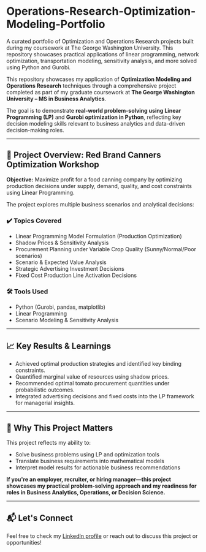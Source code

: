 # Operations-Research-Optimization-Modeling-Portfolio
A curated portfolio of Optimization and Operations Research projects built during my coursework at The George Washington University. This repository showcases practical applications of linear programming, network optimization, transportation modeling, sensitivity analysis, and more solved using Python and Gurobi.

This repository showcases my application of **Optimization Modeling and Operations Research** techniques through a comprehensive project completed as part of my graduate coursework at **The George Washington University – MS in Business Analytics**.

The goal is to demonstrate **real-world problem-solving using Linear Programming (LP)** and **Gurobi optimization in Python**, reflecting key decision modeling skills relevant to business analytics and data-driven decision-making roles.

---

## 📂 Project Overview: Red Brand Canners Optimization Workshop

**Objective:** Maximize profit for a food canning company by optimizing production decisions under supply, demand, quality, and cost constraints using Linear Programming.

The project explores multiple business scenarios and analytical decisions:

### ✔️ Topics Covered
- Linear Programming Model Formulation (Production Optimization)
- Shadow Prices & Sensitivity Analysis
- Procurement Planning under Variable Crop Quality (Sunny/Normal/Poor scenarios)
- Scenario & Expected Value Analysis
- Strategic Advertising Investment Decisions
- Fixed Cost Production Line Activation Decisions

### 🛠 Tools Used
- Python (Gurobi, pandas, matplotlib)
- Linear Programming
- Scenario Modeling & Sensitivity Analysis

---

## 📈 Key Results & Learnings
- Achieved optimal production strategies and identified key binding constraints.
- Quantified marginal value of resources using shadow prices.
- Recommended optimal tomato procurement quantities under probabilistic outcomes.
- Integrated advertising decisions and fixed costs into the LP framework for managerial insights.

---

## 💼 Why This Project Matters
This project reflects my ability to:
- Solve business problems using LP and optimization tools
- Translate business requirements into mathematical models
- Interpret model results for actionable business recommendations

**If you're an employer, recruiter, or hiring manager—this project showcases my practical problem-solving approach and my readiness for roles in Business Analytics, Operations, or Decision Science.**

---

## 📬 Let's Connect
Feel free to check my [LinkedIn profile](https://www.linkedin.com/in/gokul-kumar-kesavan/) or reach out to discuss this project or opportunities!
